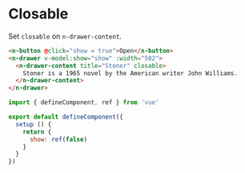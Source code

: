 # Closable

Set `closable` on `n-drawer-content`.

```html
<n-button @click="show = true">Open</n-button>
<n-drawer v-model:show="show" :width="502">
  <n-drawer-content title="Stoner" closable>
    Stoner is a 1965 novel by the American writer John Williams.
  </n-drawer-content>
</n-drawer>
```

```js
import { defineComponent, ref } from 'vue'

export default defineComponent({
  setup () {
    return {
      show: ref(false)
    }
  }
})
```
